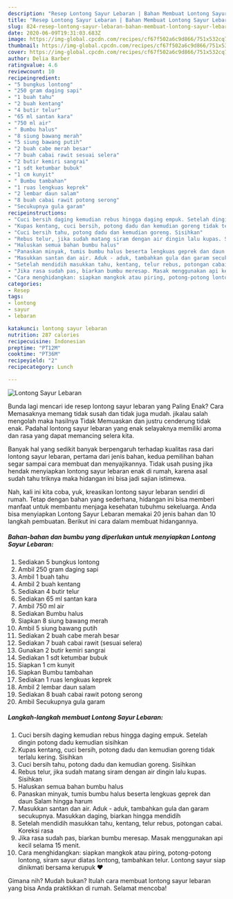 ```yaml
---
description: "Resep Lontong Sayur Lebaran | Bahan Membuat Lontong Sayur Lebaran Yang Enak dan Simpel"
title: "Resep Lontong Sayur Lebaran | Bahan Membuat Lontong Sayur Lebaran Yang Enak dan Simpel"
slug: 824-resep-lontong-sayur-lebaran-bahan-membuat-lontong-sayur-lebaran-yang-enak-dan-simpel
date: 2020-06-09T19:31:03.683Z
image: https://img-global.cpcdn.com/recipes/cf67f502a6c9d866/751x532cq70/lontong-sayur-lebaran-foto-resep-utama.jpg
thumbnail: https://img-global.cpcdn.com/recipes/cf67f502a6c9d866/751x532cq70/lontong-sayur-lebaran-foto-resep-utama.jpg
cover: https://img-global.cpcdn.com/recipes/cf67f502a6c9d866/751x532cq70/lontong-sayur-lebaran-foto-resep-utama.jpg
author: Delia Barber
ratingvalue: 4.6
reviewcount: 10
recipeingredient:
- "5 bungkus lontong"
- "250 gram daging sapi"
- "1 buah tahu"
- "2 buah kentang"
- "4 butir telur"
- "65 ml santan kara"
- "750 ml air"
- " Bumbu halus"
- "8 siung bawang merah"
- "5 siung bawang putih"
- "2 buah cabe merah besar"
- "7 buah cabai rawit sesuai selera"
- "2 butir kemiri sangrai"
- "1 sdt ketumbar bubuk"
- "1 cm kunyit"
- " Bumbu tambahan"
- "1 ruas lengkuas keprek"
- "2 lembar daun salam"
- "8 buah cabai rawit potong serong"
- "Secukupnya gula garam"
recipeinstructions:
- "Cuci bersih daging kemudian rebus hingga daging empuk. Setelah dingin potong dadu kemudian sisihkan"
- "Kupas kentang, cuci bersih, potong dadu dan kemudian goreng tidak terlalu kering. Sisihkan"
- "Cuci bersih tahu, potong dadu dan kemudian goreng. Sisihkan"
- "Rebus telur, jika sudah matang siram dengan air dingin lalu kupas. Sisihkan"
- "Haluskan semua bahan bumbu halus"
- "Panaskan minyak, tumis bumbu halus beserta lengkuas geprek dan daun Salam hingga harum"
- "Masukkan santan dan air. Aduk - aduk, tambahkan gula dan garam secukupnya. Masukkan daging, biarkan hingga mendidih"
- "Setelah mendidih masukkan tahu, kentang, telur rebus, potongan cabai. Koreksi rasa"
- "Jika rasa sudah pas, biarkan bumbu meresap. Masak menggunakan api kecil selama 15 menit."
- "Cara menghidangkan: siapkan mangkok atau piring, potong-potong lontong, siram sayur diatas lontong, tambahkan telur. Lontong sayur siap dinikmati bersama kerupuk ❤️"
categories:
- Resep
tags:
- lontong
- sayur
- lebaran

katakunci: lontong sayur lebaran 
nutrition: 287 calories
recipecuisine: Indonesian
preptime: "PT12M"
cooktime: "PT36M"
recipeyield: "2"
recipecategory: Lunch

---
```



![Lontong Sayur Lebaran](https://img-global.cpcdn.com/recipes/cf67f502a6c9d866/751x532cq70/lontong-sayur-lebaran-foto-resep-utama.jpg)

Bunda lagi mencari ide resep lontong sayur lebaran yang Paling Enak? Cara Memasaknya memang tidak susah dan tidak juga mudah. jikalau salah mengolah maka hasilnya Tidak Memuaskan dan justru cenderung tidak enak. Padahal lontong sayur lebaran yang enak selayaknya memiliki aroma dan rasa yang dapat memancing selera kita.



Banyak hal yang sedikit banyak berpengaruh terhadap kualitas rasa dari lontong sayur lebaran, pertama dari jenis bahan, kedua pemilihan bahan segar sampai cara membuat dan menyajikannya. Tidak usah pusing jika hendak menyiapkan lontong sayur lebaran enak di rumah, karena asal sudah tahu triknya maka hidangan ini bisa jadi sajian istimewa.


Nah, kali ini kita coba, yuk, kreasikan lontong sayur lebaran sendiri di rumah. Tetap dengan bahan yang sederhana, hidangan ini bisa memberi manfaat untuk membantu menjaga kesehatan tubuhmu sekeluarga. Anda bisa menyiapkan Lontong Sayur Lebaran memakai 20 jenis bahan dan 10 langkah pembuatan. Berikut ini cara dalam membuat hidangannya.

<!--inarticleads1-->

##### Bahan-bahan dan bumbu yang diperlukan untuk menyiapkan Lontong Sayur Lebaran:

1. Sediakan 5 bungkus lontong
1. Ambil 250 gram daging sapi
1. Ambil 1 buah tahu
1. Ambil 2 buah kentang
1. Sediakan 4 butir telur
1. Sediakan 65 ml santan kara
1. Ambil 750 ml air
1. Sediakan  Bumbu halus
1. Siapkan 8 siung bawang merah
1. Ambil 5 siung bawang putih
1. Sediakan 2 buah cabe merah besar
1. Sediakan 7 buah cabai rawit (sesuai selera)
1. Gunakan 2 butir kemiri sangrai
1. Sediakan 1 sdt ketumbar bubuk
1. Siapkan 1 cm kunyit
1. Siapkan  Bumbu tambahan
1. Sediakan 1 ruas lengkuas keprek
1. Ambil 2 lembar daun salam
1. Sediakan 8 buah cabai rawit potong serong
1. Ambil Secukupnya gula garam




<!--inarticleads2-->

##### Langkah-langkah membuat Lontong Sayur Lebaran:

1. Cuci bersih daging kemudian rebus hingga daging empuk. Setelah dingin potong dadu kemudian sisihkan
1. Kupas kentang, cuci bersih, potong dadu dan kemudian goreng tidak terlalu kering. Sisihkan
1. Cuci bersih tahu, potong dadu dan kemudian goreng. Sisihkan
1. Rebus telur, jika sudah matang siram dengan air dingin lalu kupas. Sisihkan
1. Haluskan semua bahan bumbu halus
1. Panaskan minyak, tumis bumbu halus beserta lengkuas geprek dan daun Salam hingga harum
1. Masukkan santan dan air. Aduk - aduk, tambahkan gula dan garam secukupnya. Masukkan daging, biarkan hingga mendidih
1. Setelah mendidih masukkan tahu, kentang, telur rebus, potongan cabai. Koreksi rasa
1. Jika rasa sudah pas, biarkan bumbu meresap. Masak menggunakan api kecil selama 15 menit.
1. Cara menghidangkan: siapkan mangkok atau piring, potong-potong lontong, siram sayur diatas lontong, tambahkan telur. Lontong sayur siap dinikmati bersama kerupuk ❤️




Gimana nih? Mudah bukan? Itulah cara membuat lontong sayur lebaran yang bisa Anda praktikkan di rumah. Selamat mencoba!

